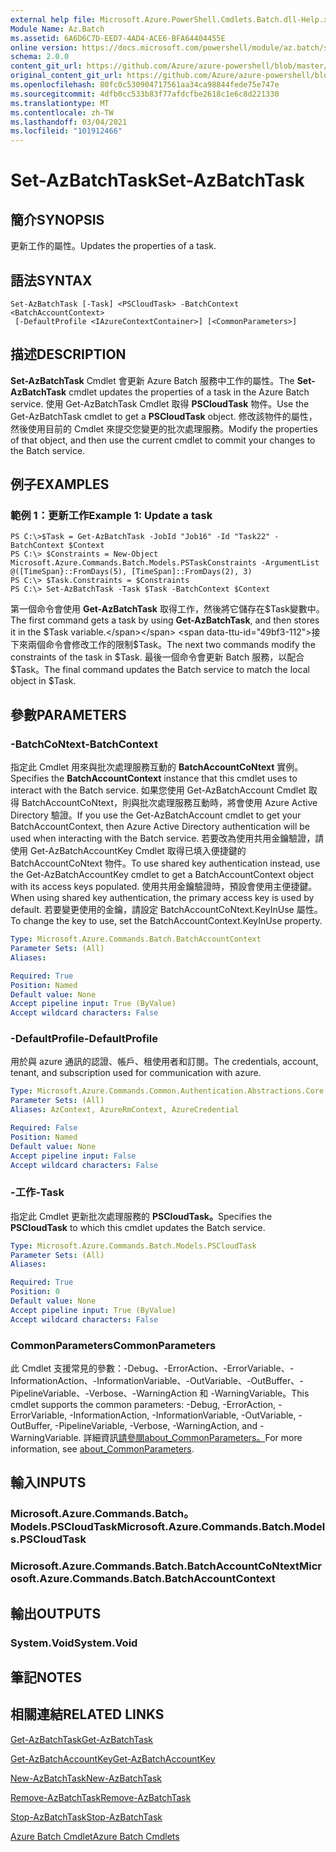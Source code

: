 ```yaml
---
external help file: Microsoft.Azure.PowerShell.Cmdlets.Batch.dll-Help.xml
Module Name: Az.Batch
ms.assetid: 6A6D6C7D-EED7-4AD4-ACE6-BFA64404455E
online version: https://docs.microsoft.com/powershell/module/az.batch/set-azbatchtask
schema: 2.0.0
content_git_url: https://github.com/Azure/azure-powershell/blob/master/src/Batch/Batch/help/Set-AzBatchTask.md
original_content_git_url: https://github.com/Azure/azure-powershell/blob/master/src/Batch/Batch/help/Set-AzBatchTask.md
ms.openlocfilehash: 80fc0c530904717561aa34ca98844fede75e747e
ms.sourcegitcommit: 4dfb0cc533b83f77afdcfbe2618c1e6c8d221330
ms.translationtype: MT
ms.contentlocale: zh-TW
ms.lasthandoff: 03/04/2021
ms.locfileid: "101912466"
---
```

# <span data-ttu-id="49bf3-101">Set-AzBatchTask</span><span class="sxs-lookup"><span data-stu-id="49bf3-101">Set-AzBatchTask</span></span>

## <span data-ttu-id="49bf3-102">簡介</span><span class="sxs-lookup"><span data-stu-id="49bf3-102">SYNOPSIS</span></span>
<span data-ttu-id="49bf3-103">更新工作的屬性。</span><span class="sxs-lookup"><span data-stu-id="49bf3-103">Updates the properties of a task.</span></span>

## <span data-ttu-id="49bf3-104">語法</span><span class="sxs-lookup"><span data-stu-id="49bf3-104">SYNTAX</span></span>

```
Set-AzBatchTask [-Task] <PSCloudTask> -BatchContext <BatchAccountContext>
 [-DefaultProfile <IAzureContextContainer>] [<CommonParameters>]
```

## <span data-ttu-id="49bf3-105">描述</span><span class="sxs-lookup"><span data-stu-id="49bf3-105">DESCRIPTION</span></span>
<span data-ttu-id="49bf3-106">**Set-AzBatchTask** Cmdlet 會更新 Azure Batch 服務中工作的屬性。</span><span class="sxs-lookup"><span data-stu-id="49bf3-106">The **Set-AzBatchTask** cmdlet updates the properties of a task in the Azure Batch service.</span></span>
<span data-ttu-id="49bf3-107">使用 Get-AzBatchTask Cmdlet 取得 **PSCloudTask** 物件。</span><span class="sxs-lookup"><span data-stu-id="49bf3-107">Use the Get-AzBatchTask cmdlet to get a **PSCloudTask** object.</span></span>
<span data-ttu-id="49bf3-108">修改該物件的屬性，然後使用目前的 Cmdlet 來提交您變更的批次處理服務。</span><span class="sxs-lookup"><span data-stu-id="49bf3-108">Modify the properties of that object, and then use the current cmdlet to commit your changes to the Batch service.</span></span>

## <span data-ttu-id="49bf3-109">例子</span><span class="sxs-lookup"><span data-stu-id="49bf3-109">EXAMPLES</span></span>

### <span data-ttu-id="49bf3-110">範例 1：更新工作</span><span class="sxs-lookup"><span data-stu-id="49bf3-110">Example 1: Update a task</span></span>
```
PS C:\>$Task = Get-AzBatchTask -JobId "Job16" -Id "Task22" -BatchContext $Context
PS C:\> $Constraints = New-Object Microsoft.Azure.Commands.Batch.Models.PSTaskConstraints -ArgumentList @([TimeSpan}::FromDays(5), [TimeSpan]::FromDays(2), 3)
PS C:\> $Task.Constraints = $Constraints
PS C:\> Set-AzBatchTask -Task $Task -BatchContext $Context
```

<span data-ttu-id="49bf3-111">第一個命令會使用 **Get-AzBatchTask** 取得工作，然後將它儲存在$Task變數中。</span><span class="sxs-lookup"><span data-stu-id="49bf3-111">The first command gets a task by using **Get-AzBatchTask**, and then stores it in the $Task variable.</span></span>
<span data-ttu-id="49bf3-112">接下來兩個命令會修改工作的限制$Task。</span><span class="sxs-lookup"><span data-stu-id="49bf3-112">The next two commands modify the constraints of the task in $Task.</span></span>
<span data-ttu-id="49bf3-113">最後一個命令會更新 Batch 服務，以配合 $Task。</span><span class="sxs-lookup"><span data-stu-id="49bf3-113">The final command updates the Batch service to match the local object in $Task.</span></span>

## <span data-ttu-id="49bf3-114">參數</span><span class="sxs-lookup"><span data-stu-id="49bf3-114">PARAMETERS</span></span>

### <span data-ttu-id="49bf3-115">-BatchCoNtext</span><span class="sxs-lookup"><span data-stu-id="49bf3-115">-BatchContext</span></span>
<span data-ttu-id="49bf3-116">指定此 Cmdlet 用來與批次處理服務互動的 **BatchAccountCoNtext** 實例。</span><span class="sxs-lookup"><span data-stu-id="49bf3-116">Specifies the **BatchAccountContext** instance that this cmdlet uses to interact with the Batch service.</span></span>
<span data-ttu-id="49bf3-117">如果您使用 Get-AzBatchAccount Cmdlet 取得 BatchAccountCoNtext，則與批次處理服務互動時，將會使用 Azure Active Directory 驗證。</span><span class="sxs-lookup"><span data-stu-id="49bf3-117">If you use the Get-AzBatchAccount cmdlet to get your BatchAccountContext, then Azure Active Directory authentication will be used when interacting with the Batch service.</span></span> <span data-ttu-id="49bf3-118">若要改為使用共用金鑰驗證，請使用 Get-AzBatchAccountKey Cmdlet 取得已填入便捷鍵的 BatchAccountCoNtext 物件。</span><span class="sxs-lookup"><span data-stu-id="49bf3-118">To use shared key authentication instead, use the Get-AzBatchAccountKey cmdlet to get a BatchAccountContext object with its access keys populated.</span></span> <span data-ttu-id="49bf3-119">使用共用金鑰驗證時，預設會使用主便捷鍵。</span><span class="sxs-lookup"><span data-stu-id="49bf3-119">When using shared key authentication, the primary access key is used by default.</span></span> <span data-ttu-id="49bf3-120">若要變更使用的金鑰，請設定 BatchAccountCoNtext.KeyInUse 屬性。</span><span class="sxs-lookup"><span data-stu-id="49bf3-120">To change the key to use, set the BatchAccountContext.KeyInUse property.</span></span>

```yaml
Type: Microsoft.Azure.Commands.Batch.BatchAccountContext
Parameter Sets: (All)
Aliases:

Required: True
Position: Named
Default value: None
Accept pipeline input: True (ByValue)
Accept wildcard characters: False
```

### <span data-ttu-id="49bf3-121">-DefaultProfile</span><span class="sxs-lookup"><span data-stu-id="49bf3-121">-DefaultProfile</span></span>
<span data-ttu-id="49bf3-122">用於與 azure 通訊的認證、帳戶、租使用者和訂閱。</span><span class="sxs-lookup"><span data-stu-id="49bf3-122">The credentials, account, tenant, and subscription used for communication with azure.</span></span>

```yaml
Type: Microsoft.Azure.Commands.Common.Authentication.Abstractions.Core.IAzureContextContainer
Parameter Sets: (All)
Aliases: AzContext, AzureRmContext, AzureCredential

Required: False
Position: Named
Default value: None
Accept pipeline input: False
Accept wildcard characters: False
```

### <span data-ttu-id="49bf3-123">-工作</span><span class="sxs-lookup"><span data-stu-id="49bf3-123">-Task</span></span>
<span data-ttu-id="49bf3-124">指定此 Cmdlet 更新批次處理服務的 **PSCloudTask。**</span><span class="sxs-lookup"><span data-stu-id="49bf3-124">Specifies the **PSCloudTask** to which this cmdlet updates the Batch service.</span></span>

```yaml
Type: Microsoft.Azure.Commands.Batch.Models.PSCloudTask
Parameter Sets: (All)
Aliases:

Required: True
Position: 0
Default value: None
Accept pipeline input: True (ByValue)
Accept wildcard characters: False
```

### <span data-ttu-id="49bf3-125">CommonParameters</span><span class="sxs-lookup"><span data-stu-id="49bf3-125">CommonParameters</span></span>
<span data-ttu-id="49bf3-126">此 Cmdlet 支援常見的參數：-Debug、-ErrorAction、-ErrorVariable、-InformationAction、-InformationVariable、-OutVariable、-OutBuffer、-PipelineVariable、-Verbose、-WarningAction 和 -WarningVariable。</span><span class="sxs-lookup"><span data-stu-id="49bf3-126">This cmdlet supports the common parameters: -Debug, -ErrorAction, -ErrorVariable, -InformationAction, -InformationVariable, -OutVariable, -OutBuffer, -PipelineVariable, -Verbose, -WarningAction, and -WarningVariable.</span></span> <span data-ttu-id="49bf3-127">詳細資訊[請參閱about_CommonParameters。](http://go.microsoft.com/fwlink/?LinkID=113216)</span><span class="sxs-lookup"><span data-stu-id="49bf3-127">For more information, see [about_CommonParameters](http://go.microsoft.com/fwlink/?LinkID=113216).</span></span>

## <span data-ttu-id="49bf3-128">輸入</span><span class="sxs-lookup"><span data-stu-id="49bf3-128">INPUTS</span></span>

### <span data-ttu-id="49bf3-129">Microsoft.Azure.Commands.Batch。Models.PSCloudTask</span><span class="sxs-lookup"><span data-stu-id="49bf3-129">Microsoft.Azure.Commands.Batch.Models.PSCloudTask</span></span>

### <span data-ttu-id="49bf3-130">Microsoft.Azure.Commands.Batch.BatchAccountCoNtext</span><span class="sxs-lookup"><span data-stu-id="49bf3-130">Microsoft.Azure.Commands.Batch.BatchAccountContext</span></span>

## <span data-ttu-id="49bf3-131">輸出</span><span class="sxs-lookup"><span data-stu-id="49bf3-131">OUTPUTS</span></span>

### <span data-ttu-id="49bf3-132">System.Void</span><span class="sxs-lookup"><span data-stu-id="49bf3-132">System.Void</span></span>

## <span data-ttu-id="49bf3-133">筆記</span><span class="sxs-lookup"><span data-stu-id="49bf3-133">NOTES</span></span>

## <span data-ttu-id="49bf3-134">相關連結</span><span class="sxs-lookup"><span data-stu-id="49bf3-134">RELATED LINKS</span></span>

[<span data-ttu-id="49bf3-135">Get-AzBatchTask</span><span class="sxs-lookup"><span data-stu-id="49bf3-135">Get-AzBatchTask</span></span>](./Get-AzBatchTask.md)

[<span data-ttu-id="49bf3-136">Get-AzBatchAccountKey</span><span class="sxs-lookup"><span data-stu-id="49bf3-136">Get-AzBatchAccountKey</span></span>](./Get-AzBatchAccountKey.md)

[<span data-ttu-id="49bf3-137">New-AzBatchTask</span><span class="sxs-lookup"><span data-stu-id="49bf3-137">New-AzBatchTask</span></span>](./New-AzBatchTask.md)

[<span data-ttu-id="49bf3-138">Remove-AzBatchTask</span><span class="sxs-lookup"><span data-stu-id="49bf3-138">Remove-AzBatchTask</span></span>](./Remove-AzBatchTask.md)

[<span data-ttu-id="49bf3-139">Stop-AzBatchTask</span><span class="sxs-lookup"><span data-stu-id="49bf3-139">Stop-AzBatchTask</span></span>](./Stop-AzBatchTask.md)

[<span data-ttu-id="49bf3-140">Azure Batch Cmdlet</span><span class="sxs-lookup"><span data-stu-id="49bf3-140">Azure Batch Cmdlets</span></span>](/powershell/module/Az.Batch/)
